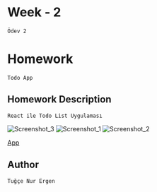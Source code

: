 # Week - 2
```Ödev 2```

# Homework 
```Todo App```


## Homework Description

```React ile Todo List Uygulaması```


![Screenshot_3](https://user-images.githubusercontent.com/60977455/185748717-e3cbf494-9992-4422-a825-0c6544a060fe.png)
![Screenshot_1](https://user-images.githubusercontent.com/60977455/185748718-7f90b139-b35c-429c-b2f1-3e993cb1be61.png)
![Screenshot_2](https://user-images.githubusercontent.com/60977455/185748715-c70015b4-7d8f-47b7-8bcc-80edce5907c5.png)


[App]([https://link-url-here.org](https://5mh85f.csb.app/))






## Author

```Tuğçe Nur Ergen```
